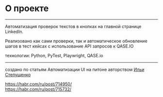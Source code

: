 # О проекте


-------


Автоматизация проверок текстов в кнопках на главной странице LinkedIn.

Реализовано как сами проверки, так и автоматическое обновление шагов в тест кейсах с использование API запросов к QASE.IO


технологии: Python, PyTest, Playwright, QASE.io

------

создано по статьям Автоматизации UI на питоне авторством <a href="https://www.linkedin.com/in/stepushchenko/" target="_blank">Ильи Степущенко</a>

https://habr.com/ru/post/714950/
<br>https://habr.com/ru/post/715732/